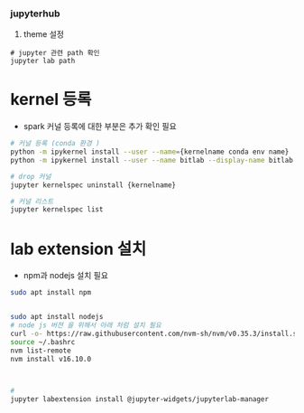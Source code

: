### jupyterhub

1. theme 설정

```
# jupyter 관련 path 확인
jupyter lab path

```



# kernel 등록
- spark 커널 등록에 대한 부분은 추가 확인 필요

```bash
# 커널 등록 (conda 환경 ) 
python -m ipykernel install --user --name={kernelname conda env name}
python -m ipykernel install --user --name bitlab --display-name bitlab

# drop 커널
jupyter kernelspec uninstall {kernelname}

# 커널 리스트
jupyter kernelspec list
```


# lab extension 설치 

- npm과 nodejs 설치 필요 
```bash
sudo apt install npm


sudo apt install nodejs
# node js 버젼 을 위해서 아래 처럼 설치 필요 
curl -o- https://raw.githubusercontent.com/nvm-sh/nvm/v0.35.3/install.sh | bash
source ~/.bashrc
nvm list-remote
nvm install v16.10.0



# 
jupyter labextension install @jupyter-widgets/jupyterlab-manager
```
